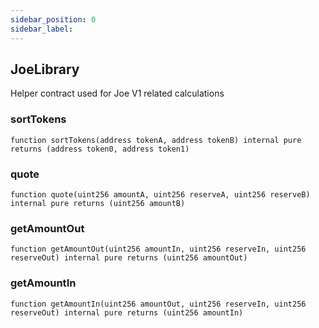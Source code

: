 ```yaml
---
sidebar_position: 0
sidebar_label: 
---
```


## JoeLibrary

Helper contract used for Joe V1 related calculations

### sortTokens

```solidity
function sortTokens(address tokenA, address tokenB) internal pure returns (address token0, address token1)
```

### quote

```solidity
function quote(uint256 amountA, uint256 reserveA, uint256 reserveB) internal pure returns (uint256 amountB)
```

### getAmountOut

```solidity
function getAmountOut(uint256 amountIn, uint256 reserveIn, uint256 reserveOut) internal pure returns (uint256 amountOut)
```

### getAmountIn

```solidity
function getAmountIn(uint256 amountOut, uint256 reserveIn, uint256 reserveOut) internal pure returns (uint256 amountIn)
```

